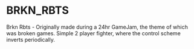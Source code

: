 # BRKN_RBTS
Brkn Rbts - Originally made during a 24hr GameJam, the theme of which was broken games. Simple 2 player fighter, where the control scheme inverts periodically.
